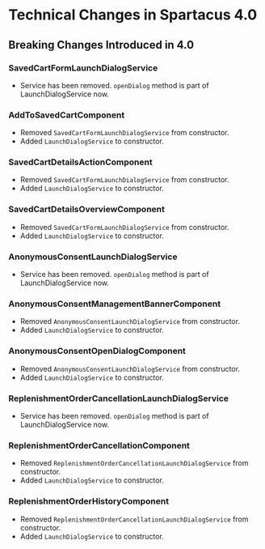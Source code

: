 # Technical Changes in Spartacus 4.0

## Breaking Changes Introduced in 4.0

### SavedCartFormLaunchDialogService
- Service has been removed. `openDialog` method is part of LaunchDialogService now.

### AddToSavedCartComponent 
- Removed `SavedCartFormLaunchDialogService` from constructor.
- Added `LaunchDialogService` to constructor.

### SavedCartDetailsActionComponent
- Removed `SavedCartFormLaunchDialogService` from constructor.
- Added `LaunchDialogService` to constructor.

### SavedCartDetailsOverviewComponent
- Removed `SavedCartFormLaunchDialogService` from constructor.
- Added `LaunchDialogService` to constructor.

### AnonymousConsentLaunchDialogService
- Service has been removed. `openDialog` method is part of LaunchDialogService now.

### AnonymousConsentManagementBannerComponent
- Removed `AnonymousConsentLaunchDialogService` from constructor.
- Added `LaunchDialogService` to constructor.

### AnonymousConsentOpenDialogComponent
- Removed `AnonymousConsentLaunchDialogService` from constructor.
- Added `LaunchDialogService` to constructor.

### ReplenishmentOrderCancellationLaunchDialogService
- Service has been removed. `openDialog` method is part of LaunchDialogService now.

### ReplenishmentOrderCancellationComponent
- Removed `ReplenishmentOrderCancellationLaunchDialogService` from constructor.
- Added `LaunchDialogService` to constructor.

### ReplenishmentOrderHistoryComponent
- Removed `ReplenishmentOrderCancellationLaunchDialogService` from constructor.
- Added `LaunchDialogService` to constructor.
